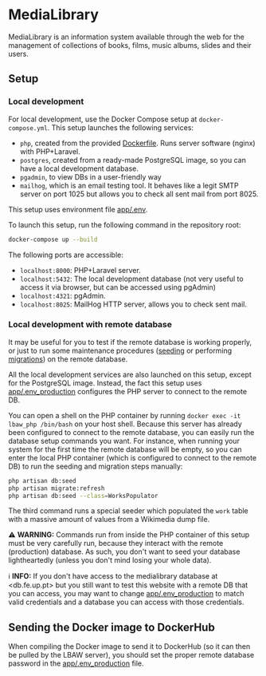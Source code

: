 # MediaLibrary

MediaLibrary is an information system available through the web for the management of collections of books, films, music albums, slides and their users.

## Setup

### Local development

For local development, use the Docker Compose setup at `docker-compose.yml`. This setup launches the following services:
- `php`, created from the provided [Dockerfile](Dockerfile). Runs server software (nginx) with PHP+Laravel.
- `postgres`, created from a ready-made PostgreSQL image, so you can have a local development database.
- `pgadmin`, to view DBs in a user-friendly way
- `mailhog`, which is an email testing tool. It behaves like a legit SMTP server on port 1025 but allows you to check all sent mail from port 8025.

This setup uses environment file [app/.env](app/.env).

To launch this setup, run the following command in the repository root:

```sh
docker-compose up --build
```

The following ports are accessible:
- `localhost:8000`: PHP+Laravel server.
- `localhost:5432`: The local development database (not very useful to access it via browser, but can be accessed using pgAdmin)
- `localhost:4321`: pgAdmin.
- `localhost:8025`: MailHog HTTP server, allows you to check sent mail.

### Local development with remote database

It may be useful for you to test if the remote database is working properly, or just to run some maintenance procedures ([seeding](app/database/seeders) or performing [migrations](app/database/migrations)) on the remote database.

All the local development services are also launched on this setup, except for the PostgreSQL image. Instead, the fact this setup uses [app/.env_production](app/.env_production) configures the PHP server to connect to the remote DB.

You can open a shell on the PHP container by running `docker exec -it lbaw_php /bin/bash` on your host shell. Because this server has already been configured to connect to the remote database, you can easily run the database setup commands you want. For instance, when running your system for the first time the remote database will be empty, so you can enter the local PHP container (which is configured to connect to the remote DB) to run the seeding and migration steps manually:

```sh
php artisan db:seed
php artisan migrate:refresh
php artisan db:seed --class=WorksPopulator
```

The third command runs a special seeder which populated the `work` table with a massive amount of values from a Wikimedia dump file.

:warning: **WARNING:** Commands run from inside the PHP container of this setup must be very carefully run, because they interact with the remote (production) database. As such, you don't want to seed your database lightheartedly (unless you don't mind losing your whole data).

:information_source: **INFO:** If you don't have access to the medialibrary database at <db.fe.up.pt> but you still want to test this website with a remote DB that you can access, you may want to change [app/.env_production](app/.env_production) to match valid credentials and a database you can access with those credentials.

## Sending the Docker image to DockerHub

When compiling the Docker image to send it to DockerHub (so it can then be pulled by the LBAW server), you should set the proper remote database password in the [app/.env_production](app/.env_production) file.
